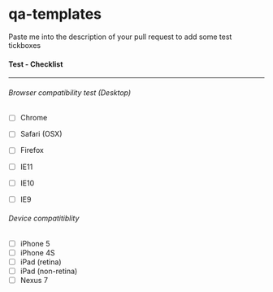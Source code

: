 qa-templates
============
Paste me into the description of your pull request to add some test tickboxes

#### Test - Checklist
---
###### Browser compatibility test (Desktop)
- [ ] Chrome
- [ ] Safari (OSX)
- [ ] Firefox
- [ ] IE11
- [ ] IE10 
- [ ] IE9




###### Device compatitiblity
- [ ] iPhone 5
- [ ] iPhone 4S
- [ ] iPad (retina)
- [ ] iPad (non-retina)
- [ ] Nexus 7

